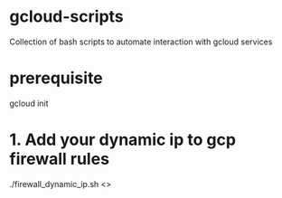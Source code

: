 # gcloud-scripts
Collection of bash scripts to automate interaction with gcloud services

# prerequisite 
gcloud init

# 1. Add your dynamic ip to gcp firewall rules
 ./firewall_dynamic_ip.sh <<firewall rule name>>
